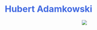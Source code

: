 
<h1 style="color: royalblue"><strong>Hubert Adamkowski</strong></h1>


<p align="center">
  <a href="https://skillicons.dev">
    <img src="https://skillicons.dev/icons?i=html,css,scss,javascript,react,typescript,jest,react-testingl,vite" />
  </a>
</p>
